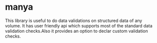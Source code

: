 # manya
This library is useful to do data validations on structured data of any volume. It has user friendly api which supports most of the standard data validation checks.Also it provides an option to declar custom validation checks. 
